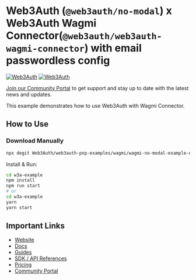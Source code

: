 # Web3Auth (`@web3auth/no-modal`) x Web3Auth Wagmi Connector(`@web3auth/web3auth-wagmi-connector`) with email passwordless config

[![Web3Auth](https://img.shields.io/badge/Web3Auth-SDK-blue)](https://web3auth.io/docs/sdk/pnp/web/wagmi-connector)
[![Web3Auth](https://img.shields.io/badge/Web3Auth-Community-cyan)](https://community.web3auth.io)

[Join our Community Portal](https://community.web3auth.io/) to get support and stay up to date with the latest news and updates.

This example demonstrates how to use Web3Auth with Wagmi Connector.

## How to Use

### Download Manually

```bash
npx degit Web3Auth/web3auth-pnp-examples/wagmi/wagmi-no-modal-example-email w3a-example
```

Install & Run:

```bash
cd w3a-example
npm install
npm run start
# or
cd w3a-example
yarn
yarn start
```

## Important Links

- [Website](https://web3auth.io)
- [Docs](https://web3auth.io/docs)
- [Guides](https://web3auth.io/docs/content-hub?type=guides)
- [SDK / API References](https://web3auth.io/docs/sdk)
- [Pricing](https://web3auth.io/pricing.html)
- [Community Portal](https://community.web3auth.io)
